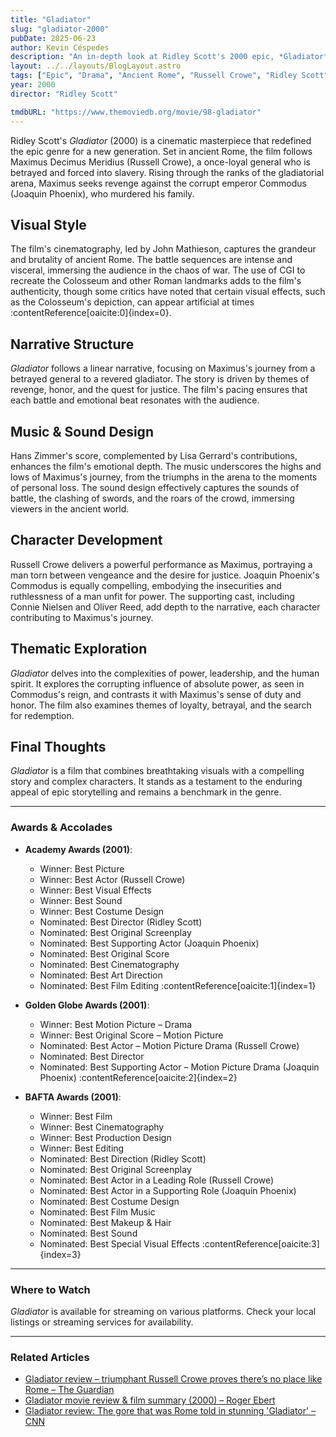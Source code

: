 ```yaml
---
title: "Gladiator"
slug: "gladiator-2000"
pubDate: 2025-06-23
author: Kevin Céspedes
description: "An in-depth look at Ridley Scott's 2000 epic, *Gladiator*, exploring its themes of revenge, honor, and the complexities of power."
layout: ../../layouts/BlogLayout.astro
tags: ["Epic", "Drama", "Ancient Rome", "Russell Crowe", "Ridley Scott"]
year: 2000
director: "Ridley Scott"

tmdbURL: "https://www.themoviedb.org/movie/98-gladiator"
---
```

Ridley Scott's *Gladiator* (2000) is a cinematic masterpiece that redefined the epic genre for a new generation. Set in ancient Rome, the film follows Maximus Decimus Meridius (Russell Crowe), a once-loyal general who is betrayed and forced into slavery. Rising through the ranks of the gladiatorial arena, Maximus seeks revenge against the corrupt emperor Commodus (Joaquin Phoenix), who murdered his family.

## Visual Style

The film's cinematography, led by John Mathieson, captures the grandeur and brutality of ancient Rome. The battle sequences are intense and visceral, immersing the audience in the chaos of war. The use of CGI to recreate the Colosseum and other Roman landmarks adds to the film's authenticity, though some critics have noted that certain visual effects, such as the Colosseum's depiction, can appear artificial at times :contentReference[oaicite:0]{index=0}.

## Narrative Structure

*Gladiator* follows a linear narrative, focusing on Maximus's journey from a betrayed general to a revered gladiator. The story is driven by themes of revenge, honor, and the quest for justice. The film's pacing ensures that each battle and emotional beat resonates with the audience.

## Music & Sound Design

Hans Zimmer's score, complemented by Lisa Gerrard's contributions, enhances the film's emotional depth. The music underscores the highs and lows of Maximus's journey, from the triumphs in the arena to the moments of personal loss. The sound design effectively captures the sounds of battle, the clashing of swords, and the roars of the crowd, immersing viewers in the ancient world.

## Character Development

Russell Crowe delivers a powerful performance as Maximus, portraying a man torn between vengeance and the desire for justice. Joaquin Phoenix's Commodus is equally compelling, embodying the insecurities and ruthlessness of a man unfit for power. The supporting cast, including Connie Nielsen and Oliver Reed, add depth to the narrative, each character contributing to Maximus's journey.

## Thematic Exploration

*Gladiator* delves into the complexities of power, leadership, and the human spirit. It explores the corrupting influence of absolute power, as seen in Commodus's reign, and contrasts it with Maximus's sense of duty and honor. The film also examines themes of loyalty, betrayal, and the search for redemption.

## Final Thoughts

*Gladiator* is a film that combines breathtaking visuals with a compelling story and complex characters. It stands as a testament to the enduring appeal of epic storytelling and remains a benchmark in the genre.

---

### Awards & Accolades

- **Academy Awards (2001)**:
  - Winner: Best Picture
  - Winner: Best Actor (Russell Crowe)
  - Winner: Best Visual Effects
  - Winner: Best Sound
  - Winner: Best Costume Design
  - Nominated: Best Director (Ridley Scott)
  - Nominated: Best Original Screenplay
  - Nominated: Best Supporting Actor (Joaquin Phoenix)
  - Nominated: Best Original Score
  - Nominated: Best Cinematography
  - Nominated: Best Art Direction
  - Nominated: Best Film Editing :contentReference[oaicite:1]{index=1}

- **Golden Globe Awards (2001)**:
  - Winner: Best Motion Picture – Drama
  - Winner: Best Original Score – Motion Picture
  - Nominated: Best Actor – Motion Picture Drama (Russell Crowe)
  - Nominated: Best Director
  - Nominated: Best Supporting Actor – Motion Picture Drama (Joaquin Phoenix) :contentReference[oaicite:2]{index=2}

- **BAFTA Awards (2001)**:
  - Winner: Best Film
  - Winner: Best Cinematography
  - Winner: Best Production Design
  - Winner: Best Editing
  - Nominated: Best Direction (Ridley Scott)
  - Nominated: Best Original Screenplay
  - Nominated: Best Actor in a Leading Role (Russell Crowe)
  - Nominated: Best Actor in a Supporting Role (Joaquin Phoenix)
  - Nominated: Best Costume Design
  - Nominated: Best Film Music
  - Nominated: Best Makeup & Hair
  - Nominated: Best Sound
  - Nominated: Best Special Visual Effects :contentReference[oaicite:3]{index=3}

---

### Where to Watch

*Gladiator* is available for streaming on various platforms. Check your local listings or streaming services for availability.

---

### Related Articles

- [Gladiator review – triumphant Russell Crowe proves there’s no place like Rome – The Guardian](https://www.theguardian.com/film/2000/may/12/3)
- [Gladiator movie review & film summary (2000) – Roger Ebert](https://www.rogerebert.com/reviews/gladiator-2000)
- [Gladiator review: The gore that was Rome told in stunning 'Gladiator' – CNN](https://edition.cnn.com/2000/SHOWBIZ/Movies/05/05/review.gladiator/)
